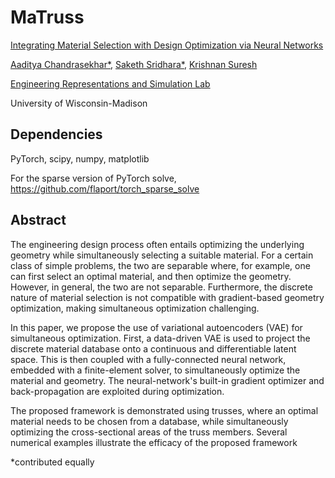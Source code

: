 # MaTruss

[Integrating Material Selection with Design Optimization via Neural Networks](https://link.springer.com/article/10.1007/s00366-022-01736-0)

[Aaditya Chandrasekhar*](https://aadityacs.github.io/), [Saketh Sridhara*](https://sakethsridhara.github.io/), [Krishnan Suresh](https://directory.engr.wisc.edu/me/faculty/suresh_krishnan)  

[Engineering Representations and Simulation Lab](https://ersl.wisc.edu)  

University of Wisconsin-Madison 

## Dependencies

PyTorch, scipy, numpy, matplotlib

For the sparse version of PyTorch solve, https://github.com/flaport/torch_sparse_solve

## Abstract
The engineering design process often entails optimizing the underlying geometry while simultaneously selecting a suitable material. For a certain class of simple problems, the two are separable where, for example, one can first select an optimal material, and then optimize the geometry. However, in general, the two are not separable. Furthermore, the discrete nature of material selection is not compatible with gradient-based geometry optimization, making simultaneous optimization challenging.

In this paper, we propose the use of variational autoencoders (VAE) for simultaneous optimization. First, a data-driven VAE is used to project the discrete material database onto a continuous and differentiable latent space. This is then coupled with a fully-connected neural network, embedded with a finite-element solver, to simultaneously optimize the material and geometry. The neural-network's built-in gradient optimizer and back-propagation are exploited during optimization.

The proposed framework is demonstrated using trusses, where an optimal material needs to be chosen from a database, while simultaneously optimizing the cross-sectional areas of the truss members. Several numerical examples illustrate the efficacy of the proposed framework

*contributed equally
